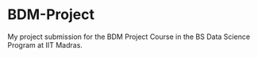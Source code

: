 # BDM-Project
My project submission for the BDM Project Course in the BS Data Science Program at IIT Madras.
